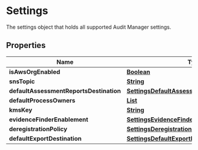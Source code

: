

# Settings

 The settings object that holds all supported Audit Manager settings. 

## Properties

| Name | Type | Description | Notes |
|------------ | ------------- | ------------- | -------------|
|**isAwsOrgEnabled** | [**Boolean**](Boolean.md) |  |  [optional] |
|**snsTopic** | [**String**](String.md) |  |  [optional] |
|**defaultAssessmentReportsDestination** | [**SettingsDefaultAssessmentReportsDestination**](SettingsDefaultAssessmentReportsDestination.md) |  |  [optional] |
|**defaultProcessOwners** | [**List**](List.md) |  |  [optional] |
|**kmsKey** | [**String**](String.md) |  |  [optional] |
|**evidenceFinderEnablement** | [**SettingsEvidenceFinderEnablement**](SettingsEvidenceFinderEnablement.md) |  |  [optional] |
|**deregistrationPolicy** | [**SettingsDeregistrationPolicy**](SettingsDeregistrationPolicy.md) |  |  [optional] |
|**defaultExportDestination** | [**SettingsDefaultExportDestination**](SettingsDefaultExportDestination.md) |  |  [optional] |



